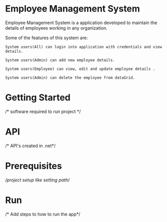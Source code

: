 # Employee Management System
  Employee Management System is a application developed to maintain the details of employees working in any organization.

  Some of the features of this system are:

    System users(All) can login into application with credentials and view details.

    System users(Admin) can add new employee details.

    System users(Employee) can view, edit and update employee details .

    System users(Admin) can delete the employee from dataGrid.
# Getting Started
 /* software required to run project */
# API
/* API's created in .net*/
# Prerequisites
/*project setup like setting path*/
# Run
/* Add steps to how to run the app*/   


